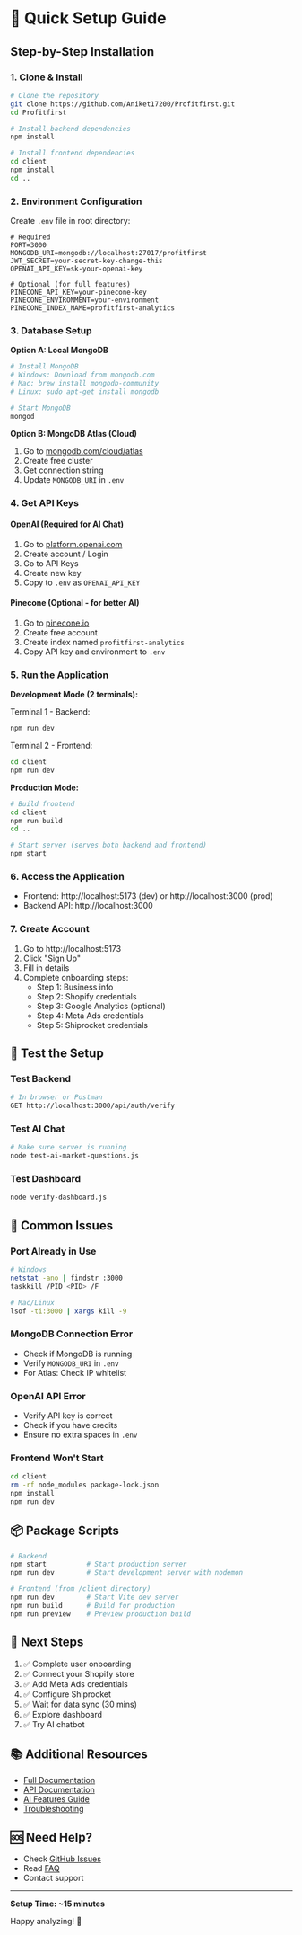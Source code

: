 # 🚀 Quick Setup Guide

## Step-by-Step Installation

### 1. Clone & Install

```bash
# Clone the repository
git clone https://github.com/Aniket17200/Profitfirst.git
cd Profitfirst

# Install backend dependencies
npm install

# Install frontend dependencies
cd client
npm install
cd ..
```

### 2. Environment Configuration

Create `.env` file in root directory:

```env
# Required
PORT=3000
MONGODB_URI=mongodb://localhost:27017/profitfirst
JWT_SECRET=your-secret-key-change-this
OPENAI_API_KEY=sk-your-openai-key

# Optional (for full features)
PINECONE_API_KEY=your-pinecone-key
PINECONE_ENVIRONMENT=your-environment
PINECONE_INDEX_NAME=profitfirst-analytics
```

### 3. Database Setup

**Option A: Local MongoDB**
```bash
# Install MongoDB
# Windows: Download from mongodb.com
# Mac: brew install mongodb-community
# Linux: sudo apt-get install mongodb

# Start MongoDB
mongod
```

**Option B: MongoDB Atlas (Cloud)**
1. Go to [mongodb.com/cloud/atlas](https://www.mongodb.com/cloud/atlas)
2. Create free cluster
3. Get connection string
4. Update `MONGODB_URI` in `.env`

### 4. Get API Keys

#### OpenAI (Required for AI Chat)
1. Go to [platform.openai.com](https://platform.openai.com)
2. Create account / Login
3. Go to API Keys
4. Create new key
5. Copy to `.env` as `OPENAI_API_KEY`

#### Pinecone (Optional - for better AI)
1. Go to [pinecone.io](https://www.pinecone.io)
2. Create free account
3. Create index named `profitfirst-analytics`
4. Copy API key and environment to `.env`

### 5. Run the Application

**Development Mode (2 terminals):**

Terminal 1 - Backend:
```bash
npm run dev
```

Terminal 2 - Frontend:
```bash
cd client
npm run dev
```

**Production Mode:**
```bash
# Build frontend
cd client
npm run build
cd ..

# Start server (serves both backend and frontend)
npm start
```

### 6. Access the Application

- Frontend: http://localhost:5173 (dev) or http://localhost:3000 (prod)
- Backend API: http://localhost:3000

### 7. Create Account

1. Go to http://localhost:5173
2. Click "Sign Up"
3. Fill in details
4. Complete onboarding steps:
   - Step 1: Business info
   - Step 2: Shopify credentials
   - Step 3: Google Analytics (optional)
   - Step 4: Meta Ads credentials
   - Step 5: Shiprocket credentials

## 🧪 Test the Setup

### Test Backend
```bash
# In browser or Postman
GET http://localhost:3000/api/auth/verify
```

### Test AI Chat
```bash
# Make sure server is running
node test-ai-market-questions.js
```

### Test Dashboard
```bash
node verify-dashboard.js
```

## 🔧 Common Issues

### Port Already in Use
```bash
# Windows
netstat -ano | findstr :3000
taskkill /PID <PID> /F

# Mac/Linux
lsof -ti:3000 | xargs kill -9
```

### MongoDB Connection Error
- Check if MongoDB is running
- Verify `MONGODB_URI` in `.env`
- For Atlas: Check IP whitelist

### OpenAI API Error
- Verify API key is correct
- Check if you have credits
- Ensure no extra spaces in `.env`

### Frontend Won't Start
```bash
cd client
rm -rf node_modules package-lock.json
npm install
npm run dev
```

## 📦 Package Scripts

```bash
# Backend
npm start          # Start production server
npm run dev        # Start development server with nodemon

# Frontend (from /client directory)
npm run dev        # Start Vite dev server
npm run build      # Build for production
npm run preview    # Preview production build
```

## 🎯 Next Steps

1. ✅ Complete user onboarding
2. ✅ Connect your Shopify store
3. ✅ Add Meta Ads credentials
4. ✅ Configure Shiprocket
5. ✅ Wait for data sync (30 mins)
6. ✅ Explore dashboard
7. ✅ Try AI chatbot

## 📚 Additional Resources

- [Full Documentation](README.md)
- [API Documentation](docs/API.md)
- [AI Features Guide](AI_QUICK_REFERENCE.md)
- [Troubleshooting](docs/TROUBLESHOOTING.md)

## 🆘 Need Help?

- Check [GitHub Issues](https://github.com/Aniket17200/Profitfirst/issues)
- Read [FAQ](docs/FAQ.md)
- Contact support

---

**Setup Time: ~15 minutes**

Happy analyzing! 🚀
